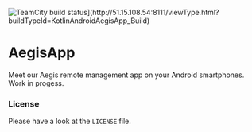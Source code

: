 ![TeamCity build status](http://51.15.108.54:8111/guestAuth/app/rest/builds/buildType:(id:KotlinAndroidAegis_Build)/statusIcon.svg)](http://51.15.108.54:8111/viewType.html?buildTypeId=KotlinAndroidAegisApp_Build)

# AegisApp
Meet our Aegis remote management app on your Android smartphones. Work in progess.

### License
Please have a look at the `LICENSE` file.
